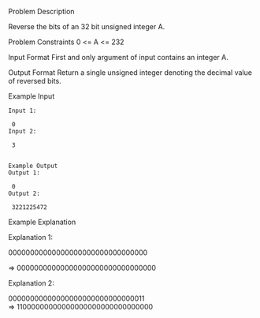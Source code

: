 Problem Description

Reverse the bits of an 32 bit unsigned integer A.



Problem Constraints
0 <= A <= 232



Input Format
First and only argument of input contains an integer A.



Output Format
Return a single unsigned integer denoting the decimal value of reversed bits.



Example Input
```
Input 1:

 0
Input 2:

 3


Example Output
Output 1:

 0
Output 2:

 3221225472
```

Example Explanation

Explanation 1:

 00000000000000000000000000000000

 =>     00000000000000000000000000000000
 
 
Explanation 2:

00000000000000000000000000000011    
=>      11000000000000000000000000000000
